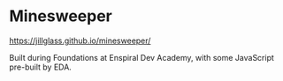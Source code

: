 # Minesweeper

https://jillglass.github.io/minesweeper/

Built during Foundations at Enspiral Dev Academy, with some JavaScript pre-built by EDA.
